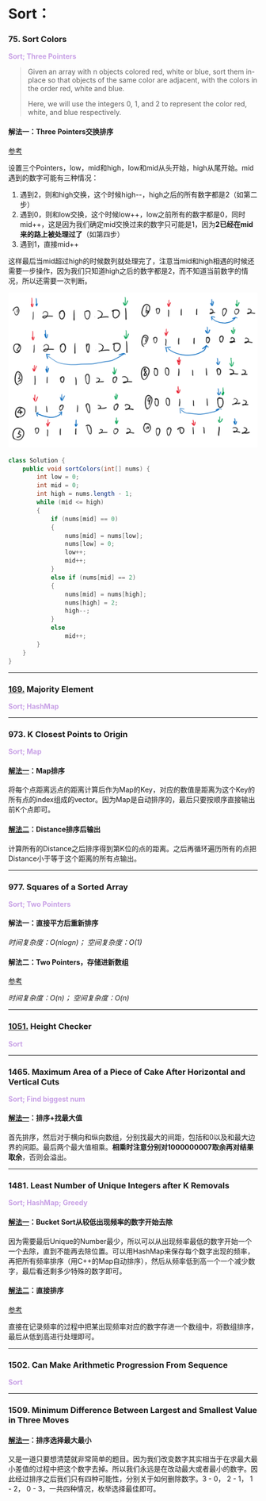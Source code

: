# Sort：

### 75. Sort Colors
**<font color=#C8A1E6> Sort; Three Pointers </font>** 

>Given an array with n objects colored red, white or blue, sort them in-place so that objects of the same color are adjacent, with the colors in the order red, white and blue.
>
>Here, we will use the integers 0, 1, and 2 to represent the color red, white, and blue respectively.

#### 解法一：Three Pointers交换排序
[参考](https://leetcode.com/problems/sort-colors/discuss/26474/Sharing-C%2B%2B-solution-with-Good-Explanation)

设置三个Pointers，low，mid和high，low和mid从头开始，high从尾开始。mid遇到的数字可能有三种情况：

1. 遇到2，则和high交换，这个时候high--，high之后的所有数字都是2（如第二步）
2. 遇到0，则和low交换，这个时候low++，low之前所有的数字都是0，同时mid++，这是因为我们确定mid交换过来的数字只可能是1，因为**2已经在mid来的路上被处理过了**（如第四步）
3. 遇到1，直接mid++

这样最后当mid超过high的时候数列就处理完了，注意当mid和high相遇的时候还需要一步操作，因为我们只知道high之后的数字都是2，而不知道当前数字的情况，所以还需要一次判断。

![](https://raw.githubusercontent.com/YuqiZ2020/PicBed/master/img/20200614093810.png)

```Java
class Solution {
    public void sortColors(int[] nums) {
        int low = 0;
        int mid = 0;
        int high = nums.length - 1;
        while (mid <= high)
        {
            if (nums[mid] == 0)
            {
                nums[mid] = nums[low];
                nums[low] = 0;
                low++;
                mid++;
            }
            else if (nums[mid] == 2)
            {
                nums[mid] = nums[high];
                nums[high] = 2;
                high--;
            }
            else
                mid++;
        }
    }
}
```

---

### [169.](169-Majority-Element/169-Majority-Element-Sort.java) Majority Element
**<font color=#C8A1E6> Sort; HashMap </font>**

---

### 973. K Closest Points to Origin
**<font color=#C8A1E6> Sort; Map </font>**

#### [解法一](973-K-Closest-Points-to-Origin/973-K-Closest-Points-to-Origin.cpp)：Map排序
将每个点距离远点的距离计算后作为Map的Key，对应的数值是距离为这个Key的所有点的index组成的vector。因为Map是自动排序的，最后只要按顺序直接输出前K个点即可。

#### [解法二](973-K-Closest-Points-to-Origin/973-K-Closest-Points-to-Origin-Sort.java)：Distance排序后输出
计算所有的Distance之后排序得到第K位的点的距离。之后再循环遍历所有的点把Distance小于等于这个距离的所有点输出。

---

### 977. Squares of a Sorted Array
**<font color=#C8A1E6> Sort; Two Pointers </font>**
#### 解法一：直接平方后重新排序
_时间复杂度：O(nlogn)； 空间复杂度：O(1)_

#### 解法二：Two Pointers，存储进新数组
[参考](https://leetcode.com/problems/squares-of-a-sorted-array/solution/)

_时间复杂度：O(n)； 空间复杂度：O(n)_

---

### [1051.](1051-Height-Checker.java) Height Checker
**<font color=#C8A1E6> Sort </font>**

---

### 1465. Maximum Area of a Piece of Cake After Horizontal and Vertical Cuts
**<font color=#C8A1E6> Sort; Find biggest num </font>**

#### [解法一]((1465-Maximum-Area-of-a-Piece-of-Cake-After-Horizontal-and-Vertical-Cuts.java))：排序+找最大值
首先排序，然后对于横向和纵向数组，分别找最大的间距，包括和0以及和最大边界的间距。最后两个最大值相乘。**相乘时注意分别对1000000007取余再对结果取余**，否则会溢出。

---

### 1481. Least Number of Unique Integers after K Removals
**<font color=#C8A1E6> Sort; HashMap; Greedy </font>**

#### [解法一](1481-Least-Number-of-Unique-Integers-after-K-Removals/1481-Least-Number-of-Unique-Integers-after-K-Removals.cpp)：Bucket Sort从较低出现频率的数字开始去除

因为需要最后Unique的Number最少，所以可以从出现频率最低的数字开始一个一个去除，直到不能再去除位置。可以用HashMap来保存每个数字出现的频率，再把所有频率排序（用C++的Map自动排序），然后从频率低到高一个一个减少数字，最后看还剩多少特殊的数字即可。

#### [解法二](1481-Least-Number-of-Unique-Integers-after-K-Removals/1481-Least-Number-of-Unique-Integers-after-K-Removals.java)：直接排序

[参考](https://leetcode.com/problems/least-number-of-unique-integers-after-k-removals/discuss/686376/Simple-C%2B%2B-O(N-log-N)-VIDEO-SOL)

直接在记录频率的过程中把某出现频率对应的数字存进一个数组中，将数组排序，最后从低到高进行处理即可。

---

### 1502. Can Make Arithmetic Progression From Sequence
**<font color=#C8A1E6> Sort </font>**

---

### 1509. Minimum Difference Between Largest and Smallest Value in Three Moves

#### [解法一](1509-Minimum-Difference-Between-Largest-and-Smallest-Value-in-Three-Moves.java)：排序选择最大最小

又是一道只要想清楚就非常简单的题目。因为我们改变数字其实相当于在求最大最小差值的过程中把这个数字去掉。所以我们永远是在改动最大或者最小的数字。因此经过排序之后我们只有四种可能性，分别关于如何删除数字。3 - 0， 2 - 1， 1 - 2， 0 - 3，一共四种情况，枚举选择最佳即可。